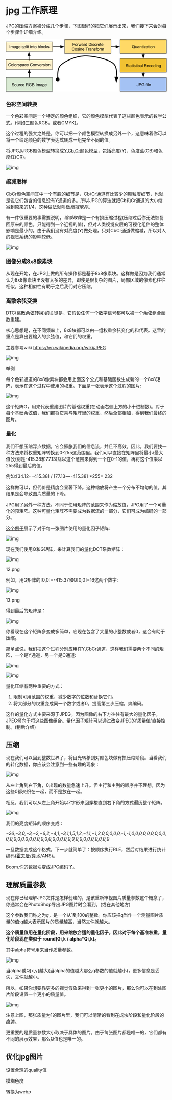 # jpg 工作原理



JPG的压缩方案被分成几个步骤，下图很好的把它们展示出来，我们接下来会对每个步骤作详细介绍。



![img](images\jpg工作原理图.png)


### 色彩空间转换
一个色彩空间是一个特定的颜色组织，它的颜色模型代表了这些颜色表示的数学公式。(例如三颜色RGB，或者CMYK)。

这个过程的强大之处是，你可以把一个颜色模型转换成另外一个，这意味着你可以将一个给定颜色的数学表达式转成一组完全不同的值。

将JPG从RGB颜色模型转换成[Y,Cb,Cr](https://link.jianshu.com/?t=https://en.wikipedia.org/wiki/YCbCr)颜色模型，包括亮度(Y)、色度蓝(CB)和色度红(CR)。

![img](images/webp)

### 缩减取样

CbCr颜色空间其中一个有趣的细节是，Cb/Cr通道有比较少的颗粒度细节，也就是说它们包含的信息没有Y通道的多。所以JPG的算法就把Cb和Cr通道的大小缩减到原来的1/4，这种做法就叫做*缩减取样*。

有一件很重要的事需要说明，*缩减取样*是一个有损压缩过程(压缩过后你无法恢复回原来的颜色，只能得到一个近视的值)，但对人类视觉皮层的可视化组件的整体影响是最小的。由于我们没有对亮度(Y)做处理，只对CbCr通道做缩减，所以对人的视觉系统的影响较低。

![img](E:\AndroidLearning\图片\images\webp2)



### 图像分成8x8像素块

从现在开始，在JPG上做的所有操作都是基于8x8像素块。这样做是因为我们通常认为8x8像素块里没有太多的差异，即使是很复杂的图片，局部区域的像素也往往相似，这种相似性有助于之后我们对它压缩。



### 离散余弦变换

DTC([离散余弦转换](https://link.jianshu.com/?t=https://zh.wikipedia.org/wiki/%E7%A6%BB%E6%95%A3%E4%BD%99%E5%BC%A6%E5%8F%98%E6%8D%A2))的关键是，它假设任何一个数字信号都可以被一个余弦组合函数重建。



核心思想是，在不同频率上，8x8块都可以由一组权重余弦变化的和代表。这里的重点是算出要输入的余弦值，和它们的权重。

主要参考wiki https://en.wikipedia.org/wiki/JPEG





![img](E:\AndroidLearning\图片\images\0_o3zmZjKGMOUgmJac_.png)



举例

每个色彩通道的8x8像素块都会用上面这个公式和基础函数生成新的一个8x8矩阵，表示在这个过程中使用的权重。下面是一张表示这个过程的图片:

![img](E:\AndroidLearning\图片\images\298426-11df025db578e2b2.webp)



这个矩阵G，用来代表重建图片的基础权重(在动画右侧上方的小十进制数)。对于每个基础余弦值，我们都将它乘与矩阵里的权重，然后全部相加，得到我们最终的图片。







### 量化

我们不想压缩浮点数据，它会膨胀我们的信息流，并且不高效。因此，我们要找一种方法来将权重矩阵转换到0-255这范围里。我们可以直接在矩阵里将最小/最大值(分别是-415.38和77.13)除以这个范围来得到一个在0-1的值，再将这个值乘以255得到最后的值。

例如:[34.12- -415.38] / [77.13 — -415.38] *255= 232



这样做可以，但代价是精度会显著下降。这种缩放将产生一个分布不均匀的值，其结果是会导致图片质量的下降。

JPG用了另外一种方法。不同于使用矩阵的范围来作为缩放值，JPG用了一个可量化的预矩阵。这种可量化矩阵不需要成为数据流的一部分，它们可成为编码的一部分。

[这个例子](https://link.jianshu.com?t=https://en.wikipedia.org/wiki/JPEG#Quantization)展示了对于每一张图片使用的量化因子矩阵:



![img](https:////upload-images.jianshu.io/upload_images/298426-7e526e0cadbd0a8a.png?imageMogr2/auto-orient/strip%7CimageView2/2/w/335/format/webp)



现在我们使用Q和G矩阵，来计算我们的量化DCT系数矩阵：



![img](https:////upload-images.jianshu.io/upload_images/298426-9c3e6881ded3f49c.png?imageMogr2/auto-orient/strip%7CimageView2/2/w/501/format/webp)

12.png

例如，用G矩阵的[0,0]=-415.37和Q[0,0]=16这两个数字:



![img](https:////upload-images.jianshu.io/upload_images/298426-61f6c004bf513e1c.png?imageMogr2/auto-orient/strip%7CimageView2/2/w/376/format/webp)

13.png

得到最后的矩阵是：



![img](https:////upload-images.jianshu.io/upload_images/298426-74a34f4783584d65.png?imageMogr2/auto-orient/strip%7CimageView2/2/w/390/format/webp)



你看现在这个矩阵多变成多简单，它现在包含了大量的小整数或者0，这会有助于压缩。

简单点说，我们把这个过程分别应用在Y,CbCr通道，这样我们需要两个不同的矩阵，一个是Y通道，另一个是C通道:



![img](https:////upload-images.jianshu.io/upload_images/298426-da71693ee2e443e8.png?imageMogr2/auto-orient/strip%7CimageView2/2/w/335/format/webp)

![img](E:\AndroidLearning\图片\images\0_PbwrOzC1Dd0gkwdV_.png)



量化压缩有两种重要的方式：

1. 限制可用范围的权重，减少数字的位数和替换它们。
2. 将大部分的权重变成同一个数字或者0，提高第三步压缩，熵编码。

这样的量化方式主要来源于JPEG。因为图像的右下方往往有最大的量化因子，JPEG倾向于将这些图像组合。量化因子矩阵可以通过改变JPEG的'质量值'直接控制。(稍后介绍)

## 压缩

现在我们可以回到整数世界了，将目光转移到对颜色块做有损压缩阶段。当看我们的转化数据，你应该会注意到一些有趣的现象：





![img](https:////upload-images.jianshu.io/upload_images/298426-3078064febdd60e6.png?imageMogr2/auto-orient/strip%7CimageView2/2/w/390/format/webp)

从左上角到右下角，0出现的数量急速上升。但主行和主列的顺序并不理想，因为这些0都交织在一起，而不是放在一起。

相反，我们可以从左上角开始以Z字形来回穿梭直到右下角的方式遍历整个矩阵。







![img](E:\AndroidLearning\图片\images\0_gK0Zt5sPdspjTTrO_.png)



我们的亮度矩阵的顺序变成：

*−26,−3,0,−3,−2,−6,2,−4,1,−3,1,1,5,1,2,−1,1,−1,2,0,0,0,0,0,-1,-1,0,0,0,0,0,0,0,0,0,0,0,0,0,0,0,0,0,0,0,0,0,0,0,0,0,0,0,0,0,0,0,0,0,0,0,0*

一旦数据变成这个格式，下一步就简单了：按顺序执行RLE，然后对结果进行统计编码([霍夫曼](https://link.jianshu.com?t=https://www.youtube.com/watch?v=6rnF2Mo80x0&list=PLOU2XLYxmsIJGErt5rrCqaSGTMyyqNt2H&index=2)/[算术](https://link.jianshu.com?t=https://www.youtube.com/watch?v=FdMoL3PzmSA&index=7&list=PLOU2XLYxmsIJGErt5rrCqaSGTMyyqNt2H)/ANS)。

Boom.你的数据块变成JPG编码了。

## 理解质量参数

现在你已经理解JPG文件是怎样创建的，是该重新审视图片质量参数这个概念了，你通常会在PhotoShop导出JPG图片时会看到。(或在其他地方)

这个参数我们称之为*q*，是一个从1到100的整数。你应该把q当作一个测量图片质量的值:q越大表示图片的质量越高，当然文件就越大。

**这个质量值用在量化阶段，用来缩放合适的量化因子。**因此对于每个基准权重，量化阶段现在类似于** round(Gi,k / alpha*Qi,k)。**

其中alpha符号用来当作质量参数。



![img](https:////upload-images.jianshu.io/upload_images/298426-bccc2c5883e4b5cc.gif?imageMogr2/auto-orient/strip%7CimageView2/2/w/218/format/webp)



当alpha或Q[x,y]越大(当alpha的值越大那么q参数的值就越小)，更多信息是丢失，文件就越小。

所以，如果你想要靠更多的视觉假象来得到一张更小的图片，那么你可以在到处图片阶段设置一个更小的质量值。



![img](https:////upload-images.jianshu.io/upload_images/298426-fd9dc507c74afaf8.png?imageMogr2/auto-orient/strip%7CimageView2/2/w/497/format/webp)



注意上图，那张质量为1的图片里，我们可以清晰的看到在成块阶段和量化阶段的痕迹。

更重要的是质量参数大小取决于具体的图片。由于每张图片都是唯一的，它们都有不同的展示效果，那么Q值也是唯一的。





## 优化jpg图片

设置合理的quality值

模糊色度

转换为webp